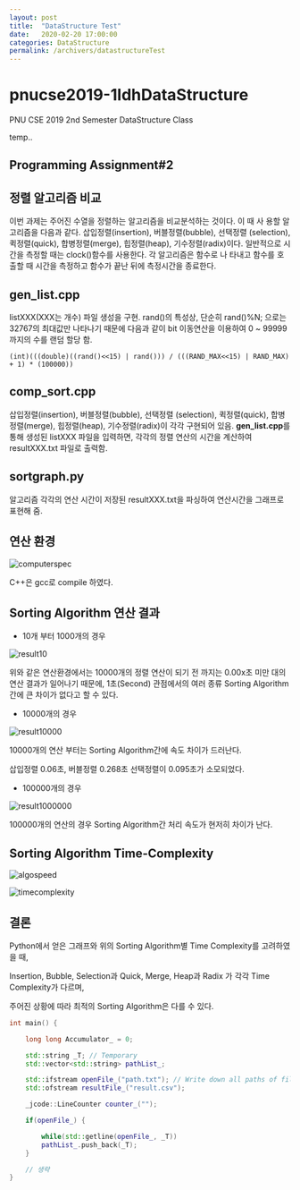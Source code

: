 ```yaml
---
layout: post
title:  "DataStructure Test"
date:   2020-02-20 17:00:00
categories: DataStructure
permalink: /archivers/datastructureTest
---
```


# pnucse2019-1ldhDataStructure
PNU CSE 2019 2nd Semester DataStructure Class

temp..

## Programming Assignment#2

## 정렬 알고리즘 비교
이번 과제는 주어진 수열을 정렬하는 알고리즘을 비교분석하는 것이다. 이 때 사 용할 알고리즘을 다음과 같다. 삽입정렬(insertion), 버블정렬(bubble), 선택정렬 (selection), 퀵정렬(quick), 합병정렬(merge), 힙정렬(heap), 기수정렬(radix)이다. 일반적으로 시간을 측정할 때는 clock()함수를 사용한다. 각 알고리즘은 함수로 나 타내고 함수를 호출할 때 시간을 측정하고 함수가 끝난 뒤에 측정시간을 종료한다.

## gen_list.cpp

listXXX(XXX는 개수) 파일 생성을 구현.
rand()의 특성상, 단순히 rand()%N; 으로는 32767의 최대값만 나타나기 때문에 다음과 같이 bit 이동연산을 이용하여 0 ~ 99999 까지의 수를 랜덤 할당 함.

	(int)(((double)((rand()<<15) | rand())) / (((RAND_MAX<<15) | RAND_MAX) + 1) * (100000))

## comp_sort.cpp

삽입정렬(insertion), 버블정렬(bubble), 선택정렬 (selection), 퀵정렬(quick), 합병정렬(merge), 힙정렬(heap), 기수정렬(radix)이 각각 구현되어 있음.
**gen_list.cpp**를 통해 생성된 listXXX 파일을 입력하면, 각각의 정렬 연산의 시간을 계산하여 resultXXX.txt 파일로 출력함.

## sortgraph.py
알고리즘 각각의 연산 시간이 저장된 resultXXX.txt을 파싱하여 연산시간을 그래프로 표현해 줌.

## 연산 환경
![computerspec](/assets/posts/2020-02-20-datastructure/computerspec.png)

C++은 gcc로 compile 하였다.

## Sorting Algorithm 연산 결과
- 10개 부터 1000개의 경우

![result10](/assets/posts/2020-02-20-datastructure/result10.png)

위와 같은 연산환경에서는 10000개의 정렬 연산이 되기 전 까지는 0.00x초 미만 대의 연산 결과가 일어나기 때문에, 1초(Second) 관점에서의 여러 종류 Sorting Algorithm간에 큰 차이가 없다고 할 수 있다.

- 10000개의 경우

![result10000](/assets/posts/2020-02-20-datastructure/result10000.png)

10000개의 연산 부터는 Sorting Algorithm간에 속도 차이가 드러난다.

삽입정렬 0.06초, 버블정렬 0.268초 선택정렬이 0.095초가 소모되었다.

- 100000개의 경우

![result1000000](/assets/posts/2020-02-20-datastructure/result100000.png)

100000개의 연산의 경우 Sorting Algorithm간 처리 속도가 현저히 차이가 난다.


## Sorting Algorithm Time-Complexity

![algospeed](/assets/posts/2020-02-20-datastructure/algospeed.png)

![timecomplexity](/assets/posts/2020-02-20-datastructure/timecomplexity.png)

## 결론

Python에서 얻은 그래프와 위의 Sorting Algorithm별 Time Complexity를 고려하였을 때,

Insertion, Bubble, Selection과 Quick, Merge, Heap과 Radix 가 각각 Time Complexity가 다르며,

주어진 상황에 따라 최적의 Sorting Algorithm은 다를 수 있다.


```cpp
int main() {

	long long Accumulator_ = 0;

	std::string _T; // Temporary
	std::vector<std::string> pathList_;

	std::ifstream openFile_("path.txt"); // Write down all paths of files. Those can be found in properties menu.
	std::ofstream resultFile_("result.csv");

	_jcode::LineCounter counter_("");

	if(openFile_) {

		while(std::getline(openFile_, _T))
		pathList_.push_back(_T);
	}

	// 생략
}
```
